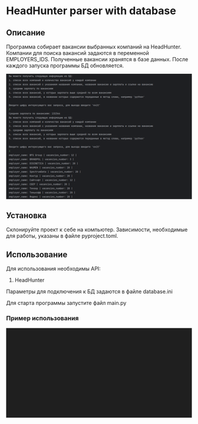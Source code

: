 # HeadHunter parser with database

## Описание

Программа собирает вакансии выбранных компаний на HeadHunter. Компании для поиска вакансий задаются в переменной EMPLOYERS_IDS. Полученные вакансии хранятся в базе данных. После каждого запуска программы БД обновляется.

![](/readme_screen/example.png)

## Установка

Склонируйте проект к себе на компьютер. Зависимости, необходимые для работы, указаны в файле pyproject.toml.

## Использование

Для использования необходимы API:
1. HeadHunter

Параметры для подключения к БД задаются в файле database.ini

Для старта программы запустите файл main.py

### Пример использования

![](/readme_screen/example.gif)